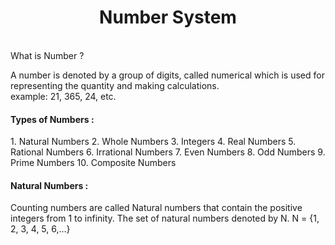 <center><h1>Number System</h1></center>
<br>
What is Number ?

A number is denoted by a group of digits, called numerical which is used for representing the quantity and making calculations.<br>
example: 21, 365, 24, etc.

<h4>Types of Numbers :</h4>
1. Natural Numbers
2. Whole Numbers
3. Integers
4. Real Numbers
5. Rational Numbers
6. Irrational Numbers
7. Even Numbers
8. Odd Numbers
9. Prime Numbers
10. Composite Numbers

<br>


<h4>Natural Numbers :</h4>
Counting numbers are called Natural numbers that contain the positive integers from 1 to infinity.
The set of natural numbers denoted by N.
N = {1, 2, 3, 4, 5, 6,...}